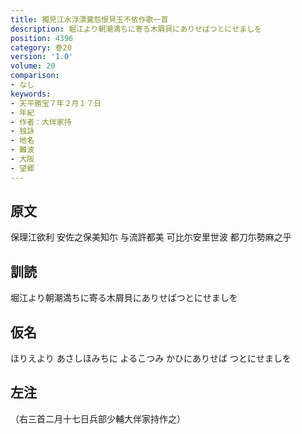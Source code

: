 ```yaml
---
title: 獨見江水浮漂糞怨恨貝玉不依作歌一首
description: 堀江より朝潮満ちに寄る木屑貝にありせばつとにせましを
position: 4396
category: 巻20
version: '1.0'
volume: 20
comparison:
- なし
keywords:
- 天平勝宝７年２月１７日
- 年紀
- 作者：大伴家持
- 独詠
- 地名
- 難波
- 大阪
- 望郷
---
```


## 原文

保理江欲利 安佐之保美知尓 与流許都美 可比尓安里世波 都刀尓勢麻之乎

## 訓読

堀江より朝潮満ちに寄る木屑貝にありせばつとにせましを

## 仮名

ほりえより あさしほみちに よるこつみ かひにありせば つとにせましを

## 左注

（右三首二月十七日兵部少輔大伴家持作之）
